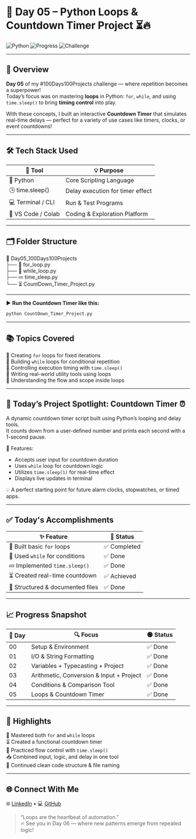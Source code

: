 # 🔁 Day 05 – Python Loops & Countdown Timer Project ⏳🔥

![Python](https://img.shields.io/badge/Python-3.x-blue.svg)
![Progress](https://img.shields.io/badge/Day-05-green)
![Challenge](https://img.shields.io/badge/100_Days-Project_Challenge-orange)

---

## 🧠 Overview  
**Day 05** of my #100Days100Projects challenge — where repetition becomes a superpower!  
Today’s focus was on mastering **loops** in Python: `for`, `while`, and using `time.sleep()` to bring **timing control** into play.

With these concepts, I built an interactive **Countdown Timer** that simulates real-time delays — perfect for a variety of use cases like timers, clocks, or event countdowns!

---

## 🛠️ Tech Stack Used

| 🧰 Tool             | 💡 Purpose                        |
|--------------------|-----------------------------------|
| 🐍 Python           | Core Scripting Language           |
| 🕒 time.sleep()     | Delay execution for timer effect  |
| 💻 Terminal / CLI   | Run & Test Programs               |
| 🧠 VS Code / Colab  | Coding & Exploration Platform     |

---

## 🗂️ Folder Structure

📁 Day05_100Days100Projects  
 ├── 🔁 for_loop.py  
 ├── 🔄 while_loop.py  
 ├── 💤 time_sleep.py  
 └── ⏳ CountDown_Timer_Project.py  

---

▶️ **Run the Countdown Timer like this:**
```bash
python CountDown_Timer_Project.py
```

---

## 📚 Topics Covered

🔹 Creating `for` loops for fixed iterations  
🔹 Building `while` loops for conditional repetition  
🔹 Controlling execution timing with `time.sleep()`  
🔹 Writing real-world utility tools using loops  
🔹 Understanding the flow and scope inside loops  

---

## 🎯 Today’s Project Spotlight: Countdown Timer ⏰

A dynamic countdown timer script built using Python’s looping and delay tools.  
It counts down from a user-defined number and prints each second with a 1-second pause.

🔧 Features:
- Accepts user input for countdown duration  
- Uses `while` loop for countdown logic  
- Utilizes `time.sleep(1)` for real-time effect  
- Displays live updates in terminal

💡 A perfect starting point for future alarm clocks, stopwatches, or timed apps.

---

## ✅ Today's Accomplishments

| ✨ Feature                         | 📌 Status   |
|----------------------------------|-------------|
| 🔁 Built basic `for` loops       | ✅ Completed |
| 🔄 Used `while` for conditions   | ✅ Done      |
| 💤 Implemented `time.sleep()`    | ✅ Done      |
| ⏳ Created real-time countdown   | ✅ Achieved  |
| 📁 Structured & documented files | ✅ Done      |

---

## 📈 Progress Snapshot

| 📅 Day | 🔍 Focus                                 | 🟢 Status |
|--------|------------------------------------------|-----------|
| 00     | Setup & Environment                      | ✅ Done    |
| 01     | I/O & String Formatting                  | ✅ Done    |
| 02     | Variables + Typecasting + Project        | ✅ Done    |
| 03     | Arithmetic, Conversion & Input + Project | ✅ Done    |
| 04     | Conditions & Comparison Tool             | ✅ Done    |
| 05     | Loops & Countdown Timer                  | ✅ Done    |

---

## 🌟 Highlights

🔁 Mastered both `for` and `while` loops  
⏳ Created a functional countdown timer  
🧠 Practiced flow control with `time.sleep()`  
📥 Combined input, logic, and delay in one tool  
📁 Continued clean code structure & file naming

---

## 🌐 Connect With Me

🌐 [LinkedIn](https://www.linkedin.com/in/subodh-kumar-yadav-522828293/) • 💻 [GitHub](https://github.com/subodhkryadav)

> “Loops are the heartbeat of automation.”  
> 🔥 See you in Day 06 — where new patterns emerge from repeated logic!
